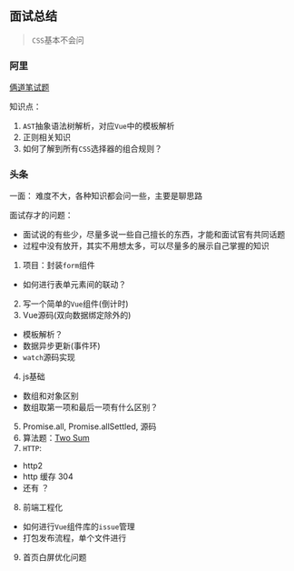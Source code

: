 ## 面试总结
> `CSS`基本不会问

### 阿里
[俩道笔试题](https://github.com/wangkaiwd/xml2json/blob/main/notes.md)

知识点：
1. `AST`抽象语法树解析，对应`Vue`中的模板解析
2. 正则相关知识
3. 如何了解到所有`CSS`选择器的组合规则？

### 头条
一面： 难度不大，各种知识都会问一些，主要是聊思路

面试存才的问题： 
* 面试说的有些少，尽量多说一些自己擅长的东西，才能和面试官有共同话题
* 过程中没有放开，其实不用想太多，可以尽量多的展示自己掌握的知识

1. 项目：封装`form`组件
  * 如何进行表单元素间的联动？
2. 写一个简单的`Vue`组件(倒计时)
3. Vue源码(双向数据绑定除外的)
  * 模板解析？
  * 数据异步更新(事件环)
  * `watch`源码实现
4. js基础
  * 数组和对象区别
  * 数组取第一项和最后一项有什么区别？
5. Promise.all, Promise.allSettled, 源码
6. 算法题：[Two Sum](https://leetcode.com/problems/two-sum/)
7. `HTTP`: 
  * http2
  * http 缓存 304
  * 还有 ？
8. 前端工程化
  * 如何进行`Vue`组件库的`issue`管理
  * 打包发布流程，单个文件进行
9. 首页白屏优化问题
